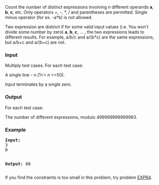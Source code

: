 <p>Count the number of distinct expressions involving <em>n</em> different operands <strong>a</strong>, <strong>b</strong>, <strong>c</strong>, etc. Only operators +, -, *, / and parentheses are permitted. Single minus operator (for ex. -a*b) is not allowed.</p>
<p>Two expression are distinct if for some valid input values (i.e. You won't divide some number by zero) <strong>a</strong>, <strong>b</strong>, <strong>c</strong>, ... , the two expressions leads to different results. For example, a/b/c and a/(b*c) are the same expressions, but a/b+c and a/(b+c) are not.</p>
<h3>Input</h3>
<p>Multiply test cases. For each test case:</p>
<p>A single line - <em>n</em>.(1&lt;= <em>n</em> &lt;=50).</p>
<p>Input terminates by a single zero.</p>
<h3>Output</h3>
<p>For each test case:</p>
<p>The number of different expressions, modulo 499999999999993.</p>
<h3>Example</h3>
<pre><strong>Input:</strong>
3
0

<strong>Output:</strong>
68
</pre>

<p>If you find the constraints is too small in this problem, try problem <a href="http://spoj.com/problems/EXPR4">EXPR4</a>.</p>